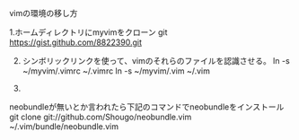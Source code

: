 vimの環境の移し方

1.ホームディレクトリにmyvimをクローン
git https://gist.github.com/8822390.git

2. シンボリックリンクを使って、vimのそれらのファイルを認識させる。
ln -s ~/myvim/.vimrc ~/.vimrc
ln -s ~/myvim/.vim ~/.vim

3. 
neobundleが無いとか言われたら下記のコマンドでneobundleをインストール
git clone git://github.com/Shougo/neobundle.vim ~/.vim/bundle/neobundle.vim

